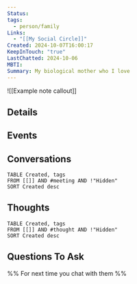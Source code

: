 ```yaml
---
Status: 
tags:
  - person/family
Links:
  - "[[My Social Circle]]"
Created: 2024-10-07T16:00:17
KeepInTouch: "true"
LastChatted: 2024-10-06
MBTI: 
Summary: My biological mother who I love
---
```


![[Example note callout]]

## Details
## Events
## Conversations
```dataview
TABLE Created, tags
FROM [[]] AND #meeting AND !"Hidden"
SORT Created desc
```
## Thoughts
```dataview
TABLE Created, tags
FROM [[]] AND #thought AND !"Hidden"
SORT Created desc
```
## Questions To Ask
%% For next time you chat with them %%